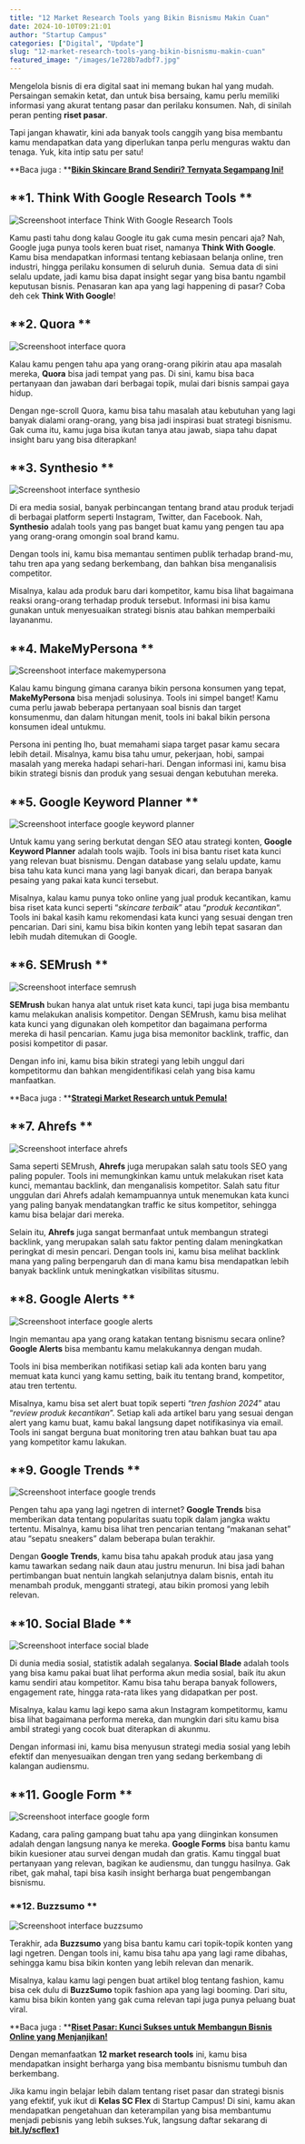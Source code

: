 ```yaml
---
title: "12 Market Research Tools yang Bikin Bisnismu Makin Cuan"
date: 2024-10-10T09:21:01
author: "Startup Campus"
categories: ["Digital", "Update"]
slug: "12-market-research-tools-yang-bikin-bisnismu-makin-cuan"
featured_image: "/images/1e728b7adbf7.jpg"
---
```


Mengelola bisnis di era digital saat ini memang bukan hal yang mudah. Persaingan semakin ketat, dan untuk bisa bersaing, kamu perlu memiliki informasi yang akurat tentang pasar dan perilaku konsumen. Nah, di sinilah peran penting **riset pasar**. 

Tapi jangan khawatir, kini ada banyak tools canggih yang bisa membantu kamu mendapatkan data yang diperlukan tanpa perlu menguras waktu dan tenaga. Yuk, kita intip satu per satu!

**Baca juga : **[**Bikin Skincare Brand Sendiri? Ternyata Segampang Ini!**](https://www.startupcampus.id/blog/bikin-skincare-brand-sendiri-ternyata-segampang-ini/?_gl=1*bwj7ww*_ga*MTE5MjUyMjIxOC4xNzI1NTE2Njky*_ga_3G9FB2PL4B*MTcyODUzODQzOS4xMi4wLjE3Mjg1Mzg0MzkuMC4wLjA.)

## **1. Think With Google Research Tools **

![Screenshoot interface Think With Google Research Tools ](https://lh7-rt.googleusercontent.com/docsz/AD_4nXcKZW5NxjVWGxP-ndmaSXTXeoeE8Tlfc4cIC0Jo9HH1Ox_sqCEsWsppZk_T4U1cBurmrptCCiWos9RoBvwI5_b4YeV6p2SuIRBtZdDy-Fp1S37j0Xt2W351AVNDDNovj5CfMglzVcYypFCJmTRBGq5-Y6-e?key=Vc6dINWPTwi4QfFxdgOpYg)

Kamu pasti tahu dong kalau Google itu gak cuma mesin pencari aja? Nah, Google juga punya tools keren buat riset, namanya **Think With Google**. Kamu bisa mendapatkan informasi tentang kebiasaan belanja online, tren industri, hingga perilaku konsumen di seluruh dunia.  Semua data di sini selalu update, jadi kamu bisa dapat insight segar yang bisa bantu ngambil keputusan bisnis. Penasaran kan apa yang lagi happening di pasar? Coba deh cek **Think With Google**!

## **2. Quora **

![Screenshoot interface quora](https://lh7-rt.googleusercontent.com/docsz/AD_4nXdyvgRkE4l2EUFpi-4zlgmMqKuBBl6fMt6-SjzZMjI1Ykr7w_FVUQgP-doQVf2TqKx85Ecyo1TXECapI3mx5D5ukuUnDYGk7wsZcQe-d49821O18C5EnA5AFpQrIxY6_AIJX-hiFJFbJHmT5aHgcHTWthM?key=Vc6dINWPTwi4QfFxdgOpYg)

Kalau kamu pengen tahu apa yang orang-orang pikirin atau apa masalah mereka, **Quora** bisa jadi tempat yang pas. Di sini, kamu bisa baca pertanyaan dan jawaban dari berbagai topik, mulai dari bisnis sampai gaya hidup. 

Dengan nge-scroll Quora, kamu bisa tahu masalah atau kebutuhan yang lagi banyak dialami orang-orang, yang bisa jadi inspirasi buat strategi bisnismu. Gak cuma itu, kamu juga bisa ikutan tanya atau jawab, siapa tahu dapat insight baru yang bisa diterapkan!

## **3. Synthesio **

![Screenshoot interface synthesio](https://lh7-rt.googleusercontent.com/docsz/AD_4nXdz0LVPaOvliW6540-LaFYONiXQS9v8YZG4Olupa0tYwSx-ZNv1S_MEBjDEmvQ28Ifz5Hbbmu-wNI8pDTrCgnZDxusISiq4YnBWhKdL-rTRbkn6pcEAQkczby8FyCDLjBEMxPhcFTJqkUGDNkMWRK6pj6E?key=Vc6dINWPTwi4QfFxdgOpYg)

Di era media sosial, banyak perbincangan tentang brand atau produk terjadi di berbagai platform seperti Instagram, Twitter, dan Facebook. Nah, **Synthesio** adalah tools yang pas banget buat kamu yang pengen tau apa yang orang-orang omongin soal brand kamu. 

Dengan tools ini, kamu bisa memantau sentimen publik terhadap brand-mu, tahu tren apa yang sedang berkembang, dan bahkan bisa menganalisis competitor.

Misalnya, kalau ada produk baru dari kompetitor, kamu bisa lihat bagaimana reaksi orang-orang terhadap produk tersebut. Informasi ini bisa kamu gunakan untuk menyesuaikan strategi bisnis atau bahkan memperbaiki layananmu.

## **4. MakeMyPersona **

![Screenshoot interface makemypersona](https://lh7-rt.googleusercontent.com/docsz/AD_4nXfoHKxvBh1lQePKkLZFB8AG48dublWKMwNK_b3l3Uewg0NdemgIVVtd6j0gHl-MfemSukgS2mo37oxtoE4oYyYMNls4qXhq7OCvbgdZxyfwr7lEpt1vbltdXFKB-0NMV40FFOL9knY5kWvCjATaCoYhh_z6?key=Vc6dINWPTwi4QfFxdgOpYg)

Kalau kamu bingung gimana caranya bikin persona konsumen yang tepat, **MakeMyPersona** bisa menjadi solusinya. Tools ini simpel banget! Kamu cuma perlu jawab beberapa pertanyaan soal bisnis dan target konsumenmu, dan dalam hitungan menit, tools ini bakal bikin persona konsumen ideal untukmu.

Persona ini penting lho, buat memahami siapa target pasar kamu secara lebih detail. Misalnya, kamu bisa tahu umur, pekerjaan, hobi, sampai masalah yang mereka hadapi sehari-hari. Dengan informasi ini, kamu bisa bikin strategi bisnis dan produk yang sesuai dengan kebutuhan mereka.

## **5. Google Keyword Planner **

![Screenshoot interface google keyword planner](https://lh7-rt.googleusercontent.com/docsz/AD_4nXfNCD2rQzBiSo_W_YdWns1rQoXtvmpVV-B-W39LHUqIn9Cguajc99MFV-x_xxkFWydprJ9s6V9epsdp0kCXK1Sryd5XCRANQOYVzUFdzYEI7OonrD6cUE5WWDHq2XTxDVm23ItEDGvp8V-8tuP_e2mzTvk?key=Vc6dINWPTwi4QfFxdgOpYg)

Untuk kamu yang sering berkutat dengan SEO atau strategi konten, **Google Keyword Planner** adalah tools wajib. Tools ini bisa bantu riset kata kunci yang relevan buat bisnismu. Dengan database yang selalu update, kamu bisa tahu kata kunci mana yang lagi banyak dicari, dan berapa banyak pesaing yang pakai kata kunci tersebut.

Misalnya, kalau kamu punya toko online yang jual produk kecantikan, kamu bisa riset kata kunci seperti “*skincare terbaik*” atau “*produk kecantikan*“. Tools ini bakal kasih kamu rekomendasi kata kunci yang sesuai dengan tren pencarian. Dari sini, kamu bisa bikin konten yang lebih tepat sasaran dan lebih mudah ditemukan di Google.

## **6. SEMrush **

![Screenshoot interface semrush](https://lh7-rt.googleusercontent.com/docsz/AD_4nXeANWM_I0-LeqHlNZl1K1uXCYLjZ-8vysHzZ1IBEgM2fdBWB4-2xkhyJzOvKddzFkqK5hwatKJstpnw1UypuDJygGkDHf-XnM2ZEDi9n_qo2AAk5kR4y6EZCdPF2zpUGsnjVe8jPTDvvLiCkwKxMRQvfYfx?key=Vc6dINWPTwi4QfFxdgOpYg)

**SEMrush** bukan hanya alat untuk riset kata kunci, tapi juga bisa membantu kamu melakukan analisis kompetitor. Dengan SEMrush, kamu bisa melihat kata kunci yang digunakan oleh kompetitor dan bagaimana performa mereka di hasil pencarian. Kamu juga bisa memonitor backlink, traffic, dan posisi kompetitor di pasar.

Dengan info ini, kamu bisa bikin strategi yang lebih unggul dari kompetitormu dan bahkan mengidentifikasi celah yang bisa kamu manfaatkan.

**Baca juga : **[**Strategi Market Research untuk Pemula!**](https://www.startupcampus.id/blog/strategi-belajar-market-research-untuk-pemula/?_gl=1*xgvhje*_ga*MTE5MjUyMjIxOC4xNzI1NTE2Njky*_ga_3G9FB2PL4B*MTcyODU0OTU1MC4xNC4wLjE3Mjg1NDk1NTAuMC4wLjA.)

## **7. Ahrefs **

![Screenshoot interface ahrefs](https://lh7-rt.googleusercontent.com/docsz/AD_4nXeUA6WPUPXwTeSTn5AQP5lMY1bv7HntHwEv686NZ1aVqrKr04gEmBxclyRuDFtxH44RE48InMP-vinyqWDWPICsJ_vtR-5lTWyDqQs1tn0fP4UzSgI8T53haiFyhOmamPb28FN_76PbGYWy83VK_ojx3360?key=Vc6dINWPTwi4QfFxdgOpYg)

Sama seperti SEMrush, **Ahrefs** juga merupakan salah satu tools SEO yang paling populer. Tools ini memungkinkan kamu untuk melakukan riset kata kunci, memantau backlink, dan menganalisis kompetitor. Salah satu fitur unggulan dari Ahrefs adalah kemampuannya untuk menemukan kata kunci yang paling banyak mendatangkan traffic ke situs kompetitor, sehingga kamu bisa belajar dari mereka.

Selain itu, **Ahrefs** juga sangat bermanfaat untuk membangun strategi backlink, yang merupakan salah satu faktor penting dalam meningkatkan peringkat di mesin pencari. Dengan tools ini, kamu bisa melihat backlink mana yang paling berpengaruh dan di mana kamu bisa mendapatkan lebih banyak backlink untuk meningkatkan visibilitas situsmu.

## **8. Google Alerts **

![Screenshoot interface google alerts](https://lh7-rt.googleusercontent.com/docsz/AD_4nXcDpQJ-upIt3TwztS1fEHE5FilSl2EbAQHtMjZ8LGgX8xEQE4C9DDM9NR73D_gjeQad2Gr-2Jh0voy8j878heDNbR3beDrwD2cZ_4c14bKIiLXspM8m302qRPqPLvx-dnuW4grQ1WTiZKJku7ArnNXGa6l5?key=Vc6dINWPTwi4QfFxdgOpYg)

Ingin memantau apa yang orang katakan tentang bisnismu secara online? **Google Alerts** bisa membantu kamu melakukannya dengan mudah. 

Tools ini bisa memberikan notifikasi setiap kali ada konten baru yang memuat kata kunci yang kamu setting, baik itu tentang brand, kompetitor, atau tren tertentu.

Misalnya, kamu bisa set alert buat topik seperti “*tren fashion 2024*” atau “*review produk kecantikan*”. Setiap kali ada artikel baru yang sesuai dengan alert yang kamu buat, kamu bakal langsung dapet notifikasinya via email. Tools ini sangat berguna buat monitoring tren atau bahkan buat tau apa yang kompetitor kamu lakukan.

## **9. Google Trends **

![Screenshoot interface google trends](https://lh7-rt.googleusercontent.com/docsz/AD_4nXekgFArVEZjWGKRt0ijNX-Fi3zGsLAVRgraPCEBfKiFv_6hLX3VZsfnVSxV-XVBvNu0TJZ04CJvEhiOmwb9seunObaczY8xxGL8YSSRYcsUQLeMGSr0sA5R2ls78KNndm7L8VU1HragcNj08Ro07whuz6mp?key=Vc6dINWPTwi4QfFxdgOpYg)

Pengen tahu apa yang lagi ngetren di internet? **Google Trends** bisa memberikan data tentang popularitas suatu topik dalam jangka waktu tertentu. Misalnya, kamu bisa lihat tren pencarian tentang “makanan sehat” atau “sepatu sneakers” dalam beberapa bulan terakhir.

Dengan **Google Trends**, kamu bisa tahu apakah produk atau jasa yang kamu tawarkan sedang naik daun atau justru menurun. Ini bisa jadi bahan pertimbangan buat nentuin langkah selanjutnya dalam bisnis, entah itu menambah produk, mengganti strategi, atau bikin promosi yang lebih relevan.

## **10. Social Blade **

![Screenshoot interface social blade](https://lh7-rt.googleusercontent.com/docsz/AD_4nXdId0nIED3_iMJgdX79JSEny_bRjNkAWMTDDFmB3AWK4oYoCYSIW9o8m96mR-mWkG5gOnA4jbjNkLuE2hDQaynCBGkxRLTlczyrBNvW-MAVXMRJUNRL_zx8m3DiJmMLNDj-XM83qJ2ZNJCmb9vO5GsrrJKd?key=Vc6dINWPTwi4QfFxdgOpYg)

Di dunia media sosial, statistik adalah segalanya. **Social Blade** adalah tools yang bisa kamu pakai buat lihat performa akun media sosial, baik itu akun kamu sendiri atau kompetitor. Kamu bisa tahu berapa banyak followers, engagement rate, hingga rata-rata likes yang didapatkan per post.

Misalnya, kalau kamu lagi kepo sama akun Instagram kompetitormu, kamu bisa lihat bagaimana performa mereka, dan mungkin dari situ kamu bisa ambil strategi yang cocok buat diterapkan di akunmu. 

Dengan informasi ini, kamu bisa menyusun strategi media sosial yang lebih efektif dan menyesuaikan dengan tren yang sedang berkembang di kalangan audiensmu.

## **11. Google Form **

![Screenshoot interface google form](https://lh7-rt.googleusercontent.com/docsz/AD_4nXevT6JL2sXtcdNLJdR6WpC-5T39200HlYwxgTGlhiqsn6cqiQ3Ww56IlobdVKiOfemDL4WNR5oMBTS1Qt2mWa0j3oXt9SUGBXMQd6M-DqcqvNp01ilhgy05JpuAdWA3vdzqBADZhwBiL_9ElD13_g5clPZ6?key=Vc6dINWPTwi4QfFxdgOpYg)

Kadang, cara paling gampang buat tahu apa yang diinginkan konsumen adalah dengan langsung nanya ke mereka. **Google Forms** bisa bantu kamu bikin kuesioner atau survei dengan mudah dan gratis. Kamu tinggal buat pertanyaan yang relevan, bagikan ke audiensmu, dan tunggu hasilnya. Gak ribet, gak mahal, tapi bisa kasih insight berharga buat pengembangan bisnismu.

### **12. Buzzsumo **

![Screenshoot interface buzzsumo](https://lh7-rt.googleusercontent.com/docsz/AD_4nXdByIAl7GwNwNmPeRnJsDLtsiYagGEQjPElrAxVL6Rly_9hlMsczIcmQpCFnW2nKAF2VeBbhOQU2cFGq7hBVd4bd_gl6zQX6NrztwGv-ugSaqnFC283qXKLgwdDNtYVKWy1d3XfNLJh0CgxsL64AGBmYFQG?key=Vc6dINWPTwi4QfFxdgOpYg)

Terakhir, ada **Buzzsumo** yang bisa bantu kamu cari topik-topik konten yang lagi ngetren. Dengan tools ini, kamu bisa tahu apa yang lagi rame dibahas, sehingga kamu bisa bikin konten yang lebih relevan dan menarik.

Misalnya, kalau kamu lagi pengen buat artikel blog tentang fashion, kamu bisa cek dulu di **BuzzSumo** topik fashion apa yang lagi booming. Dari situ, kamu bisa bikin konten yang gak cuma relevan tapi juga punya peluang buat viral.

**Baca juga : **[**Riset Pasar: Kunci Sukses untuk Membangun Bisnis Online yang Menjanjikan!**](https://www.startupcampus.id/blog/langkah-sukses-memulai-bisnis-online-yang-menjanjikan-dengan-market-research/?_gl=1*1rbwusc*_ga*MTE5MjUyMjIxOC4xNzI1NTE2Njky*_ga_3G9FB2PL4B*MTcyODU0OTU1MC4xNC4xLjE3Mjg1NDk1ODcuMC4wLjA.)

Dengan memanfaatkan **12 market research tools** ini, kamu bisa mendapatkan insight berharga yang bisa membantu bisnismu tumbuh dan berkembang. 

Jika kamu ingin belajar lebih dalam tentang riset pasar dan strategi bisnis yang efektif, yuk ikut di **Kelas SC Flex** di Startup Campus! Di sini, kamu akan mendapatkan pengetahuan dan keterampilan yang bisa membantumu menjadi pebisnis yang lebih sukses.Yuk, langsung daftar sekarang di [**bit.ly/scflex1**](http://bit.ly/scflex1)
